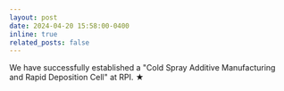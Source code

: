 ```yaml
---
layout: post
date: 2024-04-20 15:58:00-0400
inline: true
related_posts: false
---
```

   
We have successfully established a "Cold Spray Additive Manufacturing and Rapid Deposition Cell" at RPI. <span class="star">&#9733;</span>
 


 